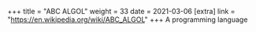 +++
title = "ABC ALGOL"
weight = 33
date = 2021-03-06
[extra]
link = "https://en.wikipedia.org/wiki/ABC_ALGOL"
+++
A programming language

